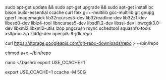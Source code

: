 sudo apt-get update && sudo apt-get upgrade && sudo apt-get install bc bison build-essential ccache curl flex g++-multilib gcc-multilib git gnupg gperf imagemagick lib32ncurses5-dev lib32readline-dev lib32z1-dev libesd0-dev liblz4-tool libncurses5-dev libsdl1.2-dev libssl-dev libwxgtk3.0-dev libxml2 libxml2-utils lzop pngcrush rsync schedtool squashfs-tools xsltproc zip zlib1g-dev openjdk-8-jdk repo

curl https://storage.googleapis.com/git-repo-downloads/repo > ~/bin/repo

chmod a+x ~/bin/repo

nano ~/.bashrc
export USE_CCACHE=1

export USE_CCACHE=1
ccache -M 50G
